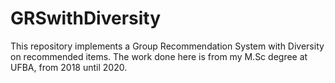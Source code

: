 # GRSwithDiversity

This repository implements a Group Recommendation System with Diversity on recommended items. The work done here is from my M.Sc degree at UFBA, from 2018 until 2020.
